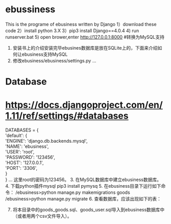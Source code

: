 # ebussiness
This is the programe of ebusiness written by Django
1）download these code
2）install python 3.X
3）pip3 install Django==4.0.4
4) run runserver.bat
5) open brower,enter http://127.0.0.1:8000
#转换为MySQL支持
1.	安装书上的介绍安装完毕ebusines数据库是放在SQLite上的，下面来介绍如何让ebusiness支持MySQL
2.	修改ebusiness/ebusiness/settings.py
…
# Database
# https://docs.djangoproject.com/en/1.11/ref/settings/#databases

DATABASES = {  
    'default': {  
        'ENGINE': 'django.db.backends.mysql',  
        'NAME': 'ebusiness',  
        'USER': 'root',  
        'PASSWORD': '123456',  
        'HOST': '127.0.0.1',  
        'PORT': '3306',  
    }  
}
…
这里root的密码为123456。
3.	在MySQL数据库中建立ebusiness数据库。
4.	下载python插件mysql
pip3 install pymysq
5.	在ebusiness目录下运行如下命令：
/ebusiness>python manage.py makemigrations goods
/ebusiness>python manage.py migrate
6.	查看数据库，应该出现如下的表：
 
7.	将本目录中的goods_goods.sql、goods_user.sql导入到ebusiness数据库中（或者用两个csv文件导入）。

